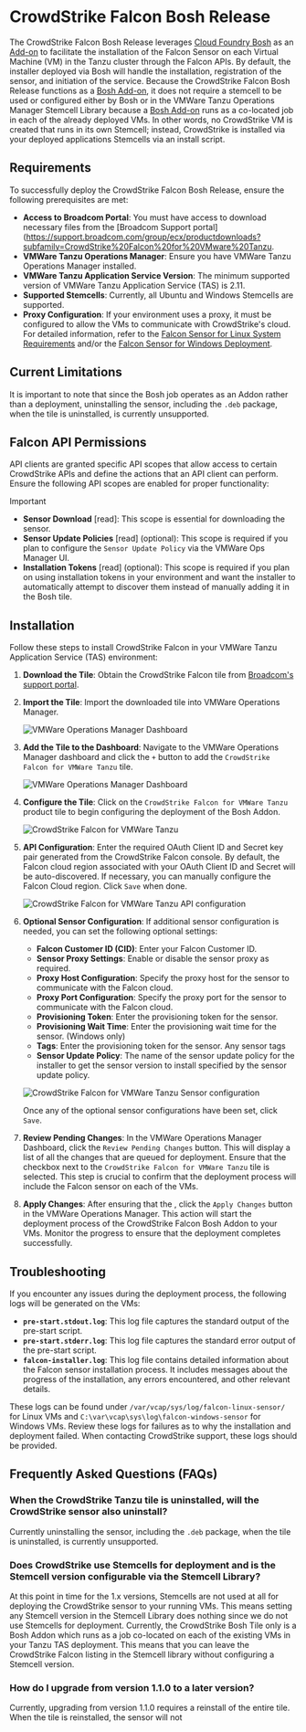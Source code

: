 # CrowdStrike Falcon Bosh Release

The CrowdStrike Falcon Bosh Release leverages [Cloud Foundry Bosh](https://bosh.io/docs/) as an [Add-on](https://bosh.io/docs/runtime-config/#addons) to facilitate the installation of the Falcon Sensor on each Virtual Machine (VM) in the Tanzu cluster through the Falcon APIs. By default, the installer deployed via Bosh will handle the installation, registration of the sensor, and initiation of the service. Because the CrowdStrike Falcon Bosh Release functions as a [Bosh Add-on](https://bosh.io/docs/runtime-config/#addons), it does not require a stemcell to be used or configured either by Bosh or in the VMWare Tanzu Operations Manager Stemcell Library because a [Bosh Add-on](https://bosh.io/docs/runtime-config/#addons) runs as a co-located job in each of the already deployed VMs. In other words, no CrowdStrike VM is created that runs in its own Stemcell; instead, CrowdStrike is installed via your deployed applications Stemcells via an install script.

## Requirements

To successfully deploy the CrowdStrike Falcon Bosh Release, ensure the following prerequisites are met:

- **Access to Broadcom Portal**: You must have access to download necessary files from the [Broadcom Support portal](https://support.broadcom.com/group/ecx/productdownloads?subfamily=CrowdStrike%20Falcon%20for%20VMware%20Tanzu.
- **VMWare Tanzu Operations Manager**: Ensure you have VMWare Tanzu Operations Manager installed.
- **VMWare Tanzu Application Service Version**: The minimum supported version of VMWare Tanzu Application Service (TAS) is 2.11.
- **Supported Stemcells**: Currently, all Ubuntu and Windows Stemcells are supported.
- **Proxy Configuration**: If your environment uses a proxy, it must be configured to allow the VMs to communicate with CrowdStrike's cloud. For detailed information, refer to the [Falcon Sensor for Linux System Requirements](https://falcon.crowdstrike.com/documentation/page/edd7717e/falcon-sensor-for-linux-system-requirements#l0523dcd) and/or the [Falcon Sensor for Windows Deployment](https://falcon.crowdstrike.com/documentation/page/ecc97e75/falcon-sensor-for-windows-deployment#e43dade4).

## Current Limitations

It is important to note that since the Bosh job operates as an Addon rather than a deployment, uninstalling the sensor, including the `.deb` package, when the tile is uninstalled, is currently unsupported.

## Falcon API Permissions

API clients are granted specific API scopes that allow access to certain CrowdStrike APIs and define the actions that an API client can perform. Ensure the following API scopes are enabled for proper functionality:

> [!IMPORTANT]
> - **Sensor Download** [read]: This scope is essential for downloading the sensor.
> - **Sensor Update Policies** [read] (optional): This scope is required if you plan to configure the `Sensor Update Policy` via the VMWare Ops Manager UI.
> - **Installation Tokens** [read] (optional): This scope is required if you plan on using installation tokens in your environment and want the installer to automatically attempt to discover them instead of manually adding it in the Bosh tile.

## Installation

Follow these steps to install CrowdStrike Falcon in your VMWare Tanzu Application Service (TAS) environment:

1. **Download the Tile**: Obtain the CrowdStrike Falcon tile from [Broadcom's support portal](https://support.broadcom.com).

2. **Import the Tile**: Import the downloaded tile into VMWare Operations Manager.

    ![VMWare Operations Manager Dashboard](images/import.png)

3. **Add the Tile to the Dashboard**: Navigate to the VMWare Operations Manager dashboard and click the `+` button to add the `CrowdStrike Falcon for VMWare Tanzu` tile.

    ![VMWare Operations Manager Dashboard](images/add.png)

4. **Configure the Tile**: Click on the `CrowdStrike Falcon for VMWare Tanzu` product tile to begin configuring the deployment of the Bosh Addon.

    ![CrowdStrike Falcon for VMWare Tanzu](images/tile.png)

5. **API Configuration**: Enter the required OAuth Client ID and Secret key pair generated from the CrowdStrike Falcon console. By default, the Falcon cloud region associated with your OAuth Client ID and Secret will be auto-discovered. If necessary, you can manually configure the Falcon Cloud region. Click `Save` when done.

    ![CrowdStrike Falcon for VMWare Tanzu API configuration](images/api.png)

6. **Optional Sensor Configuration**: If additional sensor configuration is needed, you can set the following optional settings:
   - **Falcon Customer ID (CID)**: Enter your Falcon Customer ID.
   - **Sensor Proxy Settings**: Enable or disable the sensor proxy as required.
   - **Proxy Host Configuration**: Specify the proxy host for the sensor to communicate with the Falcon cloud.
   - **Proxy Port Configuration**: Specify the proxy port for the sensor to communicate with the Falcon cloud.
   - **Provisioning Token**: Enter the provisioning token for the sensor.
   - **Provisioning Wait Time**: Enter the provisioning wait time for the sensor. (Windows only)
   - **Tags**: Enter the provisioning token for the sensor. Any sensor tags
   - **Sensor Update Policy**: The name of the sensor update policy for the installer to get the sensor version to install specified by the sensor update policy.

    ![CrowdStrike Falcon for VMWare Tanzu Sensor configuration](images/sensor.png)

   Once any of the optional sensor configurations have been set, click `Save`.

7. **Review Pending Changes**: In the VMWare Operations Manager Dashboard, click the `Review Pending Changes` button. This will display a list of all the changes that are queued for deployment. Ensure that the checkbox next to the `CrowdStrike Falcon for VMWare Tanzu` tile is selected. This step is crucial to confirm that the deployment process will include the Falcon sensor on each of the VMs.

8. **Apply Changes**: After ensuring that the , click the `Apply Changes` button in the VMWare Operations Manager. This action will start the deployment process of the CrowdStrike Falcon Bosh Addon to your VMs. Monitor the progress to ensure that the deployment completes successfully.

## Troubleshooting

If you encounter any issues during the deployment process, the following logs will be generated on the VMs:

- **`pre-start.stdout.log`**: This log file captures the standard output of the pre-start script.
- **`pre-start.stderr.log`**: This log file captures the standard error output of the pre-start script.
- **`falcon-installer.log`**: This log file contains detailed information about the Falcon sensor installation process. It includes messages about the progress of the installation, any errors encountered, and other relevant details.

These logs can be found under `/var/vcap/sys/log/falcon-linux-sensor/` for Linux VMs and `C:\var\vcap\sys\log\falcon-windows-sensor` for Windows VMs.
Review these logs for failures as to why the installation and deployment failed. When contacting CrowdStrike support, these logs should be provided.

## Frequently Asked Questions (FAQs)

### When the CrowdStrike Tanzu tile is uninstalled, will the CrowdStrike sensor also uninstall?

Currently uninstalling the sensor, including the `.deb` package, when the tile is uninstalled, is currently unsupported.

### Does CrowdStrike use Stemcells for deployment and is the Stemcell version configurable via the Stemcell Library?

At this point in time for the 1.x versions, Stemcells are not used at all for deploying the CrowdStrike sensor to your running VMs. This means setting any Stemcell version in the Stemcell Library does nothing since we do not use Stemcells for deployment. Currently, the CrowdStrike Bosh Tile only is a Bosh Addon which runs as a job co-located on each of the existing VMs in your Tanzu TAS deployment. This means that you can leave the CrowdStrike Falcon listing in the Stemcell library without configuring a Stemcell version.

### How do I upgrade from version 1.1.0 to a later version?

Currently, upgrading from version 1.1.0 requires a reinstall of the entire tile. When the tile is reinstalled, the sensor will not 
